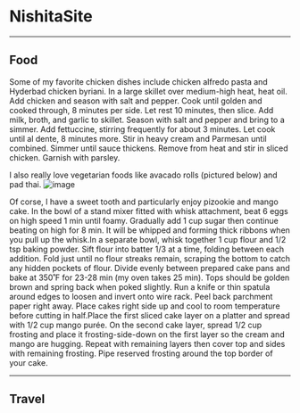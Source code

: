 # NishitaSite
---
Food
---

Some of my favorite chicken dishes include chicken alfredo pasta and Hyderbad chicken byriani.
In a large skillet over medium-high heat, heat oil. Add chicken and season with salt and pepper. Cook until golden and cooked through, 8 minutes per side. Let rest 10 minutes, then slice. Add milk, broth, and garlic to skillet. Season with salt and pepper and bring to a simmer. Add fettuccine, stirring frequently for about 3 minutes. Let cook until al dente, 8 minutes more. Stir in heavy cream and Parmesan until combined. Simmer until sauce thickens. Remove from heat and stir in sliced chicken. Garnish with parsley. 

I also really love vegetarian foods like avacado rolls (pictured below) and pad thai.
![image](https://user-images.githubusercontent.com/114502765/193473371-9a1a8477-190f-45d1-abe3-4132f7ba640b.png)


Of corse, I have a sweet tooth and particularly enjoy pizookie and mango cake.
In the bowl of a stand mixer fitted with whisk attachment, beat 6 eggs on high speed 1 min until foamy. Gradually add 1 cup sugar then continue beating on high for 8 min. It will be whipped and forming thick ribbons when you pull up the whisk.In a separate bowl, whisk together 1 cup flour and 1/2 tsp baking powder. Sift flour into batter 1/3 at a time, folding between each addition. Fold just until no flour streaks remain, scraping the bottom to catch any hidden pockets of flour. Divide evenly between prepared cake pans and bake at 350˚F for 23-28 min (my oven takes 25 min). Tops should be golden brown and spring back when poked slightly. Run a knife or thin spatula around edges to loosen and invert onto wire rack. Peel back parchment paper right away. Place cakes right side up and cool to room temperature before cutting in half.Place the first sliced cake layer on a platter and spread with 1/2 cup mango purée. On the second cake layer, spread 1/2 cup frosting and place it frosting-side-down on the first layer so the cream and mango are hugging. Repeat with remaining layers then cover top and sides with remaining frosting. Pipe reserved frosting around the top border of your cake.

---
Travel
---
